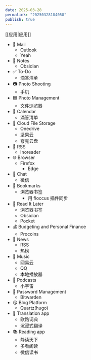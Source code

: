 ```yaml
---
date: 2025-03-28
permalink: "20250328184058"
publish: true
---
```

[[应用|应用]]  
- 📮 Mail  
	- Outlook  
	- Yeah  
- 📝 Notes  
	- Obsidian  
- ✅ To-Do  
	- 滴答清单  
- 📷 Photo Shooting  
	- 手机  
- 🟦 Photo Management  
	- 文件浏览器  
- 📆 Calendar  
	- 滴答清单  
- 📁 Cloud File Storage  
	- Onedrive  
	- 坚果云  
	- 夸克云盘  
- 📖 RSS  
	- Inoreader  
- 🌐 Browser  
	- Firefox  
		- Edge  
- 💬 Chat  
	- 微信  
- 🔖 Bookmarks  
	- 浏览器书签  
		- 用 floccus 插件同步  
- 📑 Read It Later  
	- 浏览器书签  
	- Obsidian  
	- Pocket  
- 💰 Budgeting and Personal Finance  
	- Procoins  
- 📰 News  
	- RSS  
	- 热榜  
- 🎵 Music  
	- 网易云  
	- QQ  
	- 本地播放器  
- 🎤 Podcasts  
	- 小宇宙  
- 🔐 Password Management  
	- Bitwarden  
- 😘 Blog Platform  
	- Quartz(hugo)  
- 📖 Translation app  
	- 欧路词典  
	- 沉浸式翻译  
- 📚 Reading app  
	- 静读天下  
	- 多看阅读  
	- 微信读书